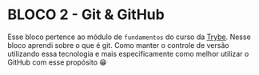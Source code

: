 # BLOCO 2 - Git & GitHub

Esse bloco pertence ao módulo de `fundamentos` do curso da [Trybe](https://www.betrybe.com/). Nesse bloco aprendi sobre o que é git. Como manter o controle de versão utilizando essa tecnologia e mais especificamente como melhor utilizar o GitHub com esse propósito :grin:
